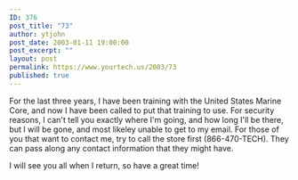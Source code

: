 ```yaml
---
ID: 376
post_title: "73"
author: ytjohn
post_date: 2003-01-11 19:00:00
post_excerpt: ""
layout: post
permalink: https://www.yourtech.us/2003/73
published: true
---
```

For the last three years, I have been training with the United States Marine Core, and now I have been called to put that training to use.  For security reasons, I can't tell you exactly where I'm going, and how long I'll be there, but I will be gone, and most likeley unable to get to my email.  For those of you that want to contact me, try to call the store first (866-470-TECH).  They can pass along any contact information that they might have.

I will see you all when I return, so have a great time!